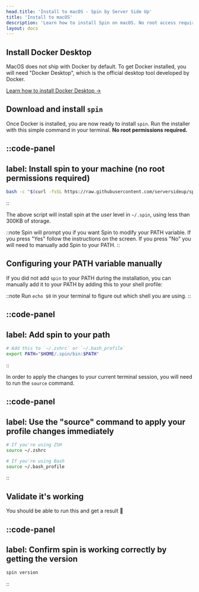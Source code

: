 ```yaml
---
head.title: 'Install to macOS - Spin by Server Side Up'
title: 'Install to macOS'
description: 'Learn how to install Spin on macOS. No root access required.'
layout: docs
---
```

## Install Docker Desktop
MacOS does not ship with Docker by default. To get Docker installed, you will need "Docker Desktop", which is the official desktop tool developed by Docker.

[Learn how to install Docker Desktop →](https://docs.docker.com/desktop/mac/install/)

## Download and install `spin`
Once Docker is installed, you are now ready to install `spin`. Run the installer with this simple command in your terminal. **No root permissions required.**

::code-panel
---
label: Install spin to your machine (no root permissions required)
---
```bash
bash -c "$(curl -fsSL https://raw.githubusercontent.com/serversideup/spin/main/tools/install.sh)"
```
::

The above script will install spin at the _user_ level in `~/.spin`, using less than 300KB of storage.

::note
Spin will prompt you if you want Spin to modify your PATH variable. If you press "Yes" follow the instructions on the screen. If you press "No" you will need to manually add Spin to your PATH.
::


## Configuring your PATH variable manually
If you did not add `spin` to your PATH during the installation, you can manually add it to your PATH by adding this to your shell profile:

::note
Run `echo $0` in your terminal to figure out which shell you are using.
::

::code-panel
---
label: Add spin to your path
---
```bash
# Add this to `~/.zshrc` or `~/.bash_profile`
export PATH="$HOME/.spin/bin:$PATH"
```
::

In order to apply the changes to your current terminal session, you will need to run the `source` command.

::code-panel
---
label: Use the "source" command to apply your profile changes immediately
---
```bash
# If you're using ZSH
source ~/.zshrc

# If you're using Bash
source ~/.bash_profile
```
::

## Validate it's working
You should be able to run this and get a result 🥳

::code-panel
---
label: Confirm spin is working correctly by getting the version
---
```bash
spin version
```
::